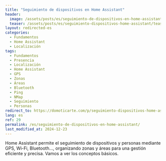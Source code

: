 ```yaml
---
title: "Seguimiento de dispositivos en Home Assistant"
header:
  image: /assets/posts/es/seguimiento-de-dispositivos-en-home-assistant/header.jpg  
  teaser: /assets/posts/es/seguimiento-dispositivos-home-assistant/teaser.jpg
layout: redirected-es
categories:
  - Fundamentos
  - Home Assistant
  - Localización
tags:
  - Fundamentos
  - Presencia
  - Localización
  - Home Assistant
  - GPS
  - Zonas
  - Áreas
  - Bluetooth
  - Ping
  - NMap
  - Seguimiento
  - Personas
redirect_to: https://domoticarte.com/p/seguimiento-dispositivos-home-assistant/
lang: es
ref: 29
permalink: /es/seguimiento-de-dispositivos-en-home-assistant/
last_modified_at: 2024-12-23
---
```


Home Assistant permite el seguimiento de dispositivos y personas mediante GPS, Wi-Fi, Bluetooth..., organizando zonas y áreas para una gestión eficiente y precisa. Vamos a ver los conceptos básicos.
